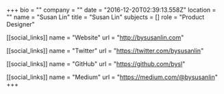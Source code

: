 +++
bio = ""
company = ""
date = "2016-12-20T02:39:13.558Z"
location = ""
name = "Susan Lin"
title = "Susan Lin"
subjects = []
role = "Product Designer"

[[social_links]]
  name = "Website"
  url = "http://bysusanlin.com"

[[social_links]]
  name = "Twitter"
  url = "https://twitter.com/bysusanlin"

[[social_links]]
  name = "GitHub"
  url = "https://github.com/bysl"

[[social_links]]
  name = "Medium"
  url = "https://medium.com/@bysusanlin"
+++
